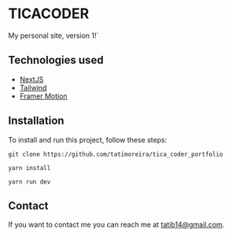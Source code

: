 # TICACODER
My personal site, version 1!`


## Technologies used
* [NextJS](https://nextjs.org/) 
* [Tailwind]( https://tailwindcss.com/) 
* [Framer Motion]( https://www.framer.com/motion/)  


## Installation

To install and run this project, follow these steps:

```
git clone https://github.com/tatimoreira/tica_coder_portfolio
```
```
yarn install
```
```
yarn run dev
```

## Contact

If you want to contact me you can reach me at tatib14@gmail.com.

